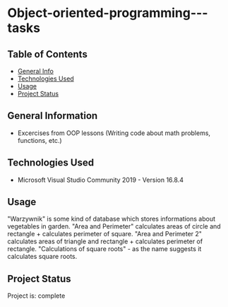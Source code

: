 # Object-oriented-programming---tasks
## Table of Contents
* [General Info](#general-information)
* [Technologies Used](#technologies-used)
* [Usage](#usage)
* [Project Status](#project-status)





## General Information
- Excercises from OOP lessons (Writing code about math problems, functions, etc.)



## Technologies Used
- Microsoft Visual Studio Community 2019 - Version 16.8.4


## Usage
"Warzywnik" is some kind of database which stores informations about vegetables in garden.
"Area and Perimeter" calculates areas of circle and rectangle + calculates perimeter of square.
"Area and Perimeter 2" calculates areas of triangle and rectangle + calculates perimeter of rectangle.
"Calculations of square roots" - as the name suggests it calculates square roots.

## Project Status
Project is: complete
